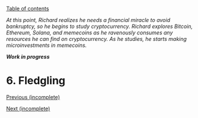 [Table of contents](./README.md#table-of-contents)

*At this point, Richard realizes he needs a financial miracle to avoid bankruptcy, so he begins to study cryptocurrency. Richard explores Bitcoin, Ethereum, Solana, and memecoins as he ravenously consumes any resources he can find on cryptocurrency. As he studies, he starts making microinvestments in memecoins.*

***Work in progress***

# 6. Fledgling

[Previous (incomplete)](./5.destitution.md)

[Next (incomplete)](./7.stabilization.md)